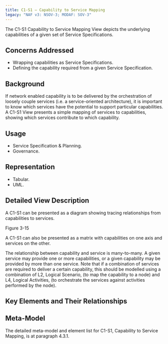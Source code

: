 ```yaml
---
title: C1-S1 – Capability to Service Mapping
legacy: "NAF v3: NSOV-3; MODAF: SOV-3"
---
```


The C1-S1 Capability to Service Mapping View depicts the underlying capabilities of
a given set of Service Specifications.

## Concerns Addressed

* Wrapping capabilities as Service Specifications.
* Defining the capability required from a given Service Specification.

## Background

If network enabled capability is to be delivered by the orchestration of loosely couple
services (i.e. a service-oriented architecture), it is important to know which services
have the potential to support particular capabilities. A C1-S1 View presents a simple
mapping of services to capabilities, showing which services contribute to which
capability.

## Usage

* Service Specification & Planning.
* Governance.

## Representation

* Tabular.
* UML.

## Detailed View Description

A C1-S1 can be presented as a diagram showing tracing relationships from
capabilities to services.

Figure 3-15

A C1-S1 can also be presented as a matrix with capabilities on one axis and services
on the other.

The relationship between capability and service is many-to-many. A given service
may provide one or more capabilities, or a given capability may be provided by more
than one service. Note that if a combination of services are required to deliver a
certain capability, this should be modelled using a combination of L2, Logical
Scenario, (to map the capability to a node) and L4, Logical Activities, (to orchestrate
the services against activities performed by the node).

## Key Elements and Their Relationships


## Meta-Model

The detailed meta-model and element list for C1-S1, Capability to Service Mapping,
is at paragraph 4.3.1.
